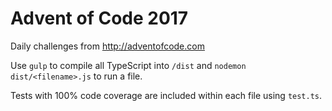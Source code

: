 # Advent of Code 2017
Daily challenges from http://adventofcode.com

Use `gulp` to compile all TypeScript into `/dist` and `nodemon dist/<filename>.js` to run a file.

Tests with 100% code coverage are included within each file using `test.ts`.